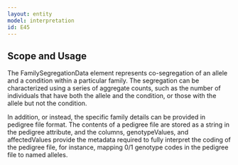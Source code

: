 ```yaml
---
layout: entity
model: interpretation
id: E45
---
```


Scope and Usage
----------------

The FamilySegregationData element represents co-segregation of an allele and a condition within a particular family.   The segregation can be characterized using a series of aggregate counts, such as the number of individuals that have both the allele and the condition, or those with the allele but not the condition.

In addition, or instead, the specific family details can be provided in pedigree file format.  The contents of a pedigree file are stored as a string in the pedigree attribute, and the columns, genotypeValues, and affectedValues provide the metadata required to fully interpret the coding of the pedigree file, for instance, mapping 0/1 genotype codes in the pedigree file to named alleles.
